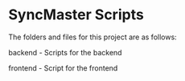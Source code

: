 # SyncMaster Scripts

The folders and files for this project are as follows:

backend - Scripts for the backend

frontend - Script for the frontend